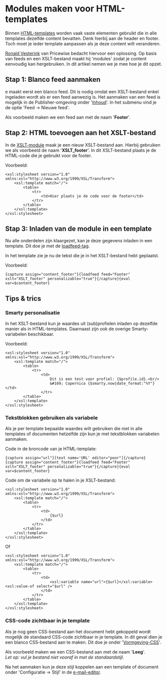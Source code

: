 # Modules maken voor HTML-templates

Binnen [HTML-templates](https://www.copernica.com/nl/documentation/email-editor-html-templates) worden vaak vaste elementen gebruikt die in alle templates dezelfde content bevatten. Denk hierbij aan de header en footer. Toch moet je ieder template aanpassen als je deze content wilt veranderen.

[Ronald Vesterink](https://www.linkedin.com/in/ronaldvesterink/) van Pricewise bedacht hiervoor een oplossing. Op basis van feeds en een XSLT-bestand maakt hij 'modules' zodat je content eenvoudig kan hergebruiken. In dit artikel nemen we je mee hoe je dit opzet.

## Stap 1: Blanco feed aanmaken
e maakt eerst een blanco feed. Dit is nodig omdat een XSLT-bestand enkel ingeladen wordt als er een feed aanwezig is. Het aanmaken van een feed is mogelijk in de Publisher-omgeving onder '[Inhoud](https://ms.copernica.com/#/menu/publisher/content)'. In het submenu vind je de optie 'Feed -> Nieuwe feed'.

Als voorbeeld maken we een feed aan met de naam '**Footer**'.

## Stap 2: HTML toevoegen aan het XSLT-bestand
In de [XSLT-module](https://ms.copernica.com/#/xslt) maak je een nieuw XSLT-bestand aan. Hierbij gebruiken we als voorbeeld de naam '**XSLT_footer**'. In dit XSLT-bestand plaats je de HTML-code die je gebruikt voor de footer.

Voorbeeld:
```
<xsl:stylesheet version="1.0" xmlns:xsl="http://www.w3.org/1999/XSL/Transform">
    <xsl:template match="/">
        <table>
            <tr>
                <td>Hier plaats je de code voor de footer</td>
            </tr>
        </table>
    </xsl:template>
</xsl:stylesheet>
```

## Stap 3: Inladen van de module in een template
Nu alle onderdelen zijn klaargezet, kan je deze gegevens inladen in een template. Dit doe je met de [loadfeed-tag](https://www.copernica.com/nl/documentation/personalization-functions-loadfeed).

In het template zie je nu de tekst die je in het XSLT-bestand hebt geplaatst.

Voorbeeld:  
```
{capture assign="content_footer"}{loadfeed feed="Footer" xslt="XSLT_footer" personalizable="true"}{/capture}{eval var=$content_footer}
```

## Tips & trics

### Smarty personalisatie
In het XSLT-bestand kun je waardes uit (sub)profielen inladen op dezelfde manier als in HTML-templates. Daarnaast zijn ook de overige Smarty-variabelen beschikbaar.

Voorbeeld:
```
<xsl:stylesheet version="1.0" xmlns:xsl="http://www.w3.org/1999/XSL/Transform">
    <xsl:template match="/">
        <table>
            <tr>
                <td>
                    Dit is een test voor profiel: {$profile.id}.<br/>
                    &#169; Copernica {$smarty.now|date_format:"%Y"}</td>
            	</tr>
        </table>
    </xsl:template>
</xsl:stylesheet>
```

### Tekstblokken gebruiken als variabele
Als je per template bepaalde waardes wilt gebruiken die niet in alle templates of documenten hetzelfde zijn kun je met tekstblokken variabelen aanmaken.

Code in de broncode van je HTML-template:
```
{capture assign="url"}[text name='URL' editor="poor"]{/capture}
{capture assign="content_footer"}{loadfeed feed="Footer" xslt="XSLT_footer" personalizable="true"}{/capture}{eval var=$content_footer} 
```

Code om de variabele op te halen in je XSLT-bestand:
```
<xsl:stylesheet version="1.0" xmlns:xsl="http://www.w3.org/1999/XSL/Transform">
    <xsl:template match="/">
        <table>
            <tr>
                <td>
                    {$url}
                </td>
            </tr>
        </table>
    </xsl:template>
</xsl:stylesheet>
```
Of
```
<xsl:stylesheet version="1.0" xmlns:xsl="http://www.w3.org/1999/XSL/Transform">
    <xsl:template match="/">
        <table>
            <tr>
                <td>
                    <xsl:variable name="url">{$url}</xsl:variable><xsl:value-of select="$url" />
                </td>
            </tr>
        </table>
    </xsl:template>
</xsl:stylesheet>

```

### CSS-code zichtbaar in je template
Als je nog geen CSS-bestand aan het document hebt gekoppeld wordt mogelijk de standaard CSS-code zichtbaar in je template. In dit geval dien je een blanco CSS-bestand aan te maken. Dit doe je onder '[Vormgeving-CSS](https://ms.copernica.com/#/styles)'.

Als voorbeeld maken we een CSS-bestand aan met de naam '**Leeg**'.  
*Let op: vul je bestand niet vooraf in met de standaardstijl.* 

Na het aanmaken kun je deze stijl koppelen aan een template of document onder 'Configuratie -> Stijl' in de [e-mail-editor](https://ms.copernica.com/#/design/).

